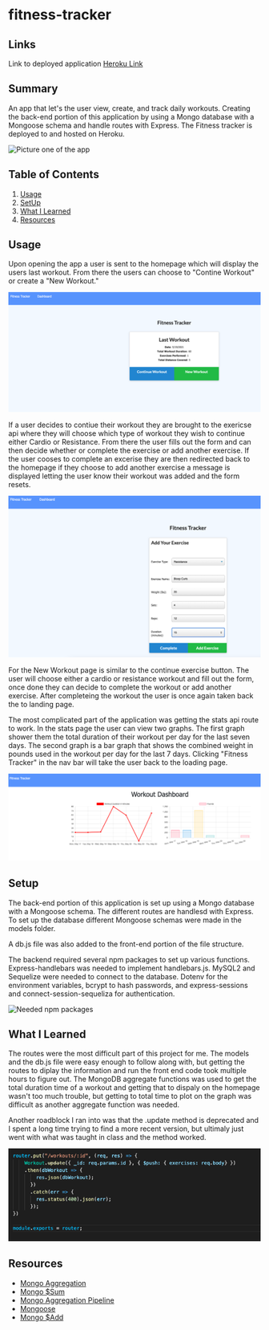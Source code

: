 # fitness-tracker


## Links
Link to deployed application [Heroku Link](https://calm-ridge-18618.herokuapp.com/)

## Summary
An app that let's the user view, create, and track daily workouts. Creating the back-end portion of this application by using a Mongo database with a Mongoose schema and handle routes with Express. The Fitness tracker is deployed to and hosted on Heroku. 

![Picture one of the app](pictures/app-view.png)

## Table of Contents
1. [Usage](#usage)
2. [SetUp](#setup)
3. [What I Learned](#what-i-learned)
4. [Resources](#resources)

## Usage
Upon opening the app a user is sent to the homepage which will display the users last workout. From there the users can choose to "Contine Workout" or create a "New Workout."  

![Picture of the homepage view](pictures/landing-screen.png)

If a user decides to contiue their workout they are brought to the exericse api where they will choose which type of workout they wish to continue either Cardio or Resistance. From there the user fills out the form and can then decide whether or complete the exercise or add another exercise. If the user cooses to complete an excerise they are then redirected back to the homepage if they choose to add another exercise a message is displayed letting the user know their workout was added and the form resets. 

![Picture of the homepage view](pictures/add-exercise.png)

For the New Workout page is similar to the continue exercise button. The user will choose either a cardio or resistance workout and fill out the form, once done they can decide to complete the workout or add another exercise. After completeing the workout the user is once again taken back the to landing page. 

The most complicated part of the application was getting the stats api route to work. In the stats page the user can view two graphs. The first graph shower them the total duration of their workout per day for the last seven days. The second graph is a bar graph that shows the combined weight in pounds used in the workout per day for the last 7 days. Clicking "Fitness Tracker" in the nav bar will take the user back to the loading page.  

![Picture of the homepage view](pictures/graphs.png)

## Setup
The back-end portion of this application is set up using a Mongo database with a Mongoose schema. The different routes are handlesd with Express. To set up the database different Mongoose schemas were made in the models folder. 

A db.js file was also added to the front-end portion of the file structure. 

The backend required several npm packages to set up various functions. Express-handlebars was needed to implement handlebars.js. MySQL2 and Sequelize were needed to connect to the database. Dotenv for the environment variables, bcrypt to hash passwords, and express-sessions and connect-session-sequeliza for authentication. 

![Needed npm packages](pictures/needed-packs.png)

## What I Learned
The routes were the most difficult part of this project for me. The models and the db.js file were easy enough to follow along with, but getting the routes to diplay the information and run the front end code took multiple hours to figure out. The MongoDB aggregate functions was used to get the total duration time of a workout and getting that to dispaly on the homepage wasn't too much trouble, but getting to total time to plot on the graph was difficult as another aggregate function was needed. 

Another roadblock I ran into was that the .update method is deprecated and I spent a long time trying to find a more recent version, but ultimaly just went with what was taught in class and the method worked. 

![Delete code](pictures/dep-update.png)

## Resources
* [Mongo Aggregation](https://docs.mongodb.com/manual/aggregation/)
* [Mongo $Sum](https://docs.mongodb.com/manual/reference/operator/aggregation/sum/)
* [Mongo Aggregation Pipeline](https://docs.mongodb.com/manual/meta/aggregation-quick-reference/#std-label-aggregation-expressions)
* [Mongoose](https://mongoosejs.com/docs/2.7.x/docs/updating-documents.html) 
* [Mongo $Add](https://docs.mongodb.com/manual/reference/operator/aggregation/addFields/) 